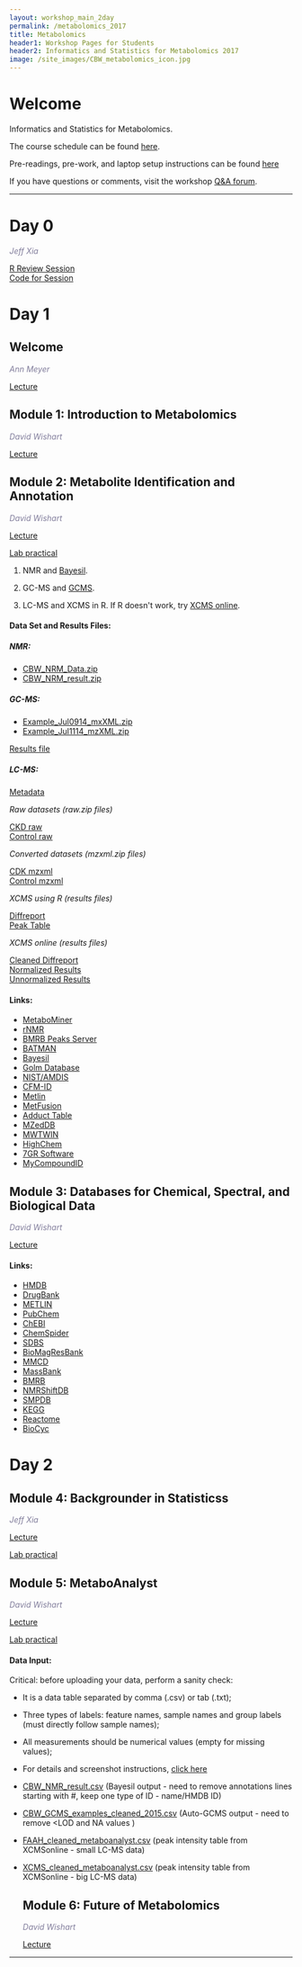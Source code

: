 ```yaml
---
layout: workshop_main_2day
permalink: /metabolomics_2017
title: Metabolomics
header1: Workshop Pages for Students
header2: Informatics and Statistics for Metabolomics 2017
image: /site_images/CBW_metabolomics_icon.jpg
---
```


# Welcome <a id="welcome"></a>

Informatics and Statistics for Metabolomics.  

The course schedule can be found [here](https://bioinformaticsdotca.github.io/metabolomics_2017_schedule).

Pre-readings, pre-work, and laptop setup instructions can be found [here](https://bioinformaticsdotca.github.io/metabolomics_2017_prework)

If you have questions or comments, visit the workshop [Q&A forum](https://noteapp.com/Metab2017).

***
# Day 0  

*<font color="#827e9c">Jeff Xia</font>*  

[R Review Session](https://bioinformatics.ca/metab-2017-rreview)  
[Code for Session](https://raw.githubusercontent.com/bioinformaticsdotca/Metabolomics_2017/master/Metabolomics_2017_R_codes.txt)  

# Day 1 <a id="day1"></a>

##  Welcome

  *<font color="#827e9c">Ann Meyer</font>* 

[Lecture](https://bioinformatics.ca/metab-2017-mod0)

##  Module 1: Introduction to Metabolomics 

  *<font color="#827e9c">David Wishart</font>*
  
  [Lecture](https://bioinformatics.ca/metab-2017-mod1)  

##  Module 2: Metabolite Identification and Annotation 

  *<font color="#827e9c">David Wishart</font>*
  
  [Lecture](https://bioinformatics.ca/metab-2017-mod2)  
  
  [Lab practical](https://bioinformatics.ca/metab-2017-mod2-lab)   
  
 
1. NMR and <a href="http://bayesil.ca">Bayesil</a>.  
    
2. GC-MS and <a href="http://gcms.wishartlab.com/">GCMS</a>.  
  
3. LC-MS and XCMS in R.  If R doesn't work, try [XCMS online](https://xcmsonline.scripps.edu/landing_page.php?pgcontent=mainPage).   
  
  
#### Data Set and Results Files:
  
  
##### NMR:

<ul>
<li> <a href="https://github.com/bioinformaticsdotca/Metabolomics_2017/raw/master/CBW_NMR_Data.zip">CBW_NRM_Data.zip</a> </li>
<li> <a href="https://github.com/bioinformaticsdotca/Metabolomics_2017/raw/master/CBW_NMR_result.zip">CBW_NRM_result.zip</a> </li>
</ul>
  
##### GC-MS:

<ul>
<li> <a href="https://github.com/bioinformatics-ca/bioinformatics-ca.github.io/raw/master/data_sets/Example_Jul0914_mzXML.zip">Example_Jul0914_mxXML.zip</a> </li>
<li> <a href="https://github.com/bioinformatics-ca/bioinformatics-ca.github.io/raw/master/data_sets/Example_Jul1114_mzXML.zip">Example_Jul1114_mzXML.zip</a> </li>
</ul>

[Results file](https://drive.google.com/open?id=0B8AGit-0Ovvcd0FJZHNiSndQTk0)    


##### LC-MS:

[Metadata](https://drive.google.com/open?id=0B8AGit-0OvvcY3NKUGtKR1I2dlE)  

*Raw datasets  (raw.zip files)*  

[CKD raw](https://drive.google.com/open?id=0B8AGit-0OvvcWWxkS2tZZ283QzQ)  
[Control raw](https://drive.google.com/open?id=0B8AGit-0OvvcMzdzQUwtQ3NhRXM)  

*Converted datasets (mzxml.zip files)*  

[CDK mzxml](https://drive.google.com/open?id=0B8AGit-0OvvcM3dpTUxXM2lVams)  
[Control mzxml](https://drive.google.com/open?id=0B8AGit-0OvvcTlp6WE04RC1zY0k)  

*XCMS using R (results files)*    

[Diffreport](https://drive.google.com/open?id=0B8AGit-0OvvcNGp4Z0diRmxYSlE)  
[Peak Table](https://drive.google.com/open?id=0B8AGit-0OvvcVnJwbkI3STQzUlk)  

*XCMS online (results files)*  

[Cleaned Diffreport](https://drive.google.com/open?id=0B8AGit-0OvvcM1pPXzhzaXYwNWM)  
[Normalized Results](https://drive.google.com/open?id=0B8AGit-0OvvcNlRNWWhYYkJOQzg)  
[Unnormalized Results](https://drive.google.com/open?id=0B8AGit-0OvvcMWJkbUg0a25kamc)  
  
  
  
#### Links:
  
 * [MetaboMiner](http://wishart.biology.ualberta.ca/metabominer/) 
 * [rNMR](http://rnmr.nmrfam.wisc.edu/) 
 * [BMRB Peaks Server](http://www.bmrb.wisc.edu/metabolomics/query_metab.php) 
 * [BATMAN](http://batman.r-forge.r-project.org/) 
 * [Bayesil](http://bayesil.ca/) 
 * [Golm Database](http://gmd.mpimp-golm.mpg.de/) 
 * [NIST/AMDIS](http://chemdata.nist.gov/) 
 * [CFM-ID](http://cfmid.wishartlab.com/) 
 * [Metlin](http://metlin.scripps.edu/upload.php/) 
 * [MetFusion](http://msbi.ipb-halle.de/MetFusion/) 
 * [Adduct Table](http://fiehnlab.ucdavis.edu/staff/kind/Metabolomics/MS-Adduct-Calculator/) 
 * [MZedDB](http://maltese.dbs.aber.ac.uk:8888/hrmet/search/genip.php) 
 * [MWTWIN](http://www.alchemistmatt.com/mwtwin.html/) 
 * [HighChem](http://www.highchem.com/formula-generator/) 
 * [7GR Software](http://fiehnlab.ucdavis.edu/projects/Seven_Golden_Rules/Software/) 
 * [MyCompoundID](http://mycompoundid.org/) 
 
  
  
##  Module 3: Databases for Chemical, Spectral, and Biological Data  

*<font color="#827e9c">David Wishart</font>*  

[Lecture](https://bioinformatics.ca/metab-2017-mod3)  

#### Links:
  
 * [HMDB](http://hmdb.ca/) 
 * [DrugBank](http://drugbank.ca/) 
 * [METLIN](http://metlin.scripps.edu/) 
 * [PubChem](http://pubchem.ncbi.nlm.nih.gov/) 
 * [ChEBI](http://www.ebi.ac.uk/chebi/) 
 * [ChemSpider](http://chemspider.com/) 
 * [SDBS](http://sdbs.db.aist.go.jp/) 
 * [BioMagResBank](http://bmrb.wisc.edu/metabolomics/) 
 * [MMCD](http://mmcd.nmrfam.wisc.edu/) 
 * [MassBank](http://www.massbank.jp/) 
 * [BMRB](http://www.bmrb.wisc.edu/) 
 * [NMRShiftDB](http://www.ebi.ac.uk/nmrshiftdb/) 
 * [SMPDB](http://www.smpdb.ca/) 
 * [KEGG](http://www.genome.jp/kegg/) 
 * [Reactome](http://www.reactome.org/) 
 * [BioCyc](http://biocyc.org/) 


# Day 2 <a id="day2"></a>

##  Module 4: Backgrounder in Statisticss 

  *<font color="#827e9c">Jeff Xia</font>*
  
  [Lecture](https://bioinformatics.ca/metab-2017-mod4)
  
  [Lab practical](http://bioinformatics-ca.github.io/epigenomic_data_analysis_module3_lab_2016/)


##  Module 5: MetaboAnalyst 

  *<font color="#827e9c">David Wishart</font>*
  
  [Lecture](https://bioinformatics.ca/metab-2017-mod5)
  
  [Lab practical](https://bioinformatics.ca/metab-2017-mod5-lab)  
  
    
#### Data Input:
  
  Critical: before uploading your data, perform a sanity check: 
  
* It is a data table separated by comma (.csv) or tab (.txt); 
* Three types of labels: feature names, sample names and group labels (must directly follow sample names);
* All measurements should be numerical values (empty for missing values); 
* For details and screenshot instructions, [click here](http://www.metaboanalyst.ca/faces/docs/Format.xhtml)

* [CBW_NMR_result.csv](https://github.com/bioinformatics-ca/bioinformatics-ca.github.io/raw/master/data_sets/CBW_NMR_result.csv) (Bayesil output - need to remove annotations lines starting with #, keep one type of ID - name/HMDB ID)
* [CBW_GCMS_examples_cleaned_2015.csv](https://github.com/bioinformatics-ca/bioinformatics-ca.github.io/raw/master/data_sets/CBW_GCMS_examples_cleaned_2015.csv) (Auto-GCMS output - need to remove <LOD and NA values ) 
* [FAAH_cleaned_metaboanalyst.csv](https://github.com/bioinformatics-ca/bioinformatics-ca.github.io/raw/master/data_sets/FAAH_cleaned_metaboanalyst.csv) (peak intensity table from XCMSonline - small LC-MS data)
* [XCMS_cleaned_metaboanalyst.csv](https://github.com/bioinformatics-ca/bioinformatics-ca.github.io/raw/master/data_sets/XCMS_cleaned_metaboanalyst.csv) (peak intensity table from XCMSonline - big LC-MS data)

  
  ##  Module 6: Future of Metabolomics 

  *<font color="#827e9c">David Wishart</font>*
  
  [Lecture](https://bioinformatics.ca/metab-2017-mod6)
  




***
